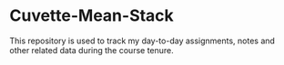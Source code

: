 # Cuvette-Mean-Stack
This repository is used to track my day-to-day assignments, notes and other related data during the course tenure.
